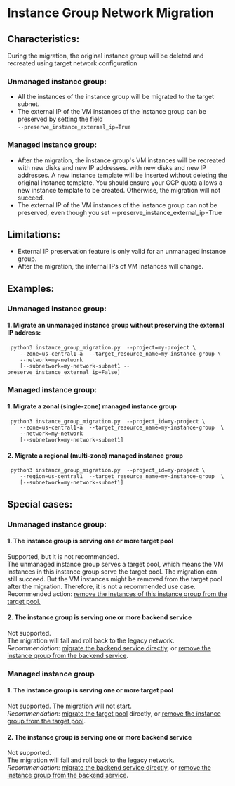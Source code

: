 # Instance Group Network Migration
## Characteristics:
During the migration, the original instance group will be deleted and recreated using target network configuration
### Unmanaged instance group:
* All the instances of the instance group will be migrated to the target subnet.
* The external IP of the VM instances of the instance group can be preserved by setting the field \
`--preserve_instance_external_ip=True`
### Managed instance group:
* After the migration, the instance group's VM instances will be recreated with new disks and new IP addresses.  with new disks and new IP addresses. A new instance template will be inserted without deleting the original instance template. You should ensure your GCP quota allows a new instance template to be created. Otherwise, the migration will not succeed.
* The external IP of the VM instances of the instance group can not be preserved, even though you set --preserve_instance_external_ip=True
## Limitations:
* External IP preservation feature is only valid for an unmanaged instance group.
* After the migration, the internal IPs of VM instances will change. 
## Examples:
### Unmanaged instance group:
#### 1. Migrate an unmanaged instance group without preserving the external IP address:
     python3 instance_group_migration.py  --project=my-project \
        --zone=us-central1-a  --target_resource_name=my-instance-group \
        --network=my-network  
        [--subnetwork=my-network-subnet1 --preserve_instance_external_ip=False]
        
### Managed instance group:
#### 1. Migrate a zonal (single-zone) managed instance group
     python3 instance_group_migration.py  --project_id=my-project \
        --zone=us-central1-a  --target_resource_name=my-instance-group  \
        --network=my-network  
        [--subnetwork=my-network-subnet1]
#### 2. Migrate a regional (multi-zone) managed instance group
     python3 instance_group_migration.py  --project_id=my-project \
        --region=us-central1  --target_resource_name=my-instance-group  \
        [--subnetwork=my-network-subnet1]
## Special cases:
### Unmanaged instance group:
#### 1. The instance group is serving one or more target pool
Supported, but it is not recommended. \
The unmanaged instance group serves a target pool, which means the
VM instances in this instance group serve the target pool. The migration can
still succeed. But the VM instances might be removed from the target pool
after the migration. Therefore, it is not a recommended use case. \
Recommended action: [remove the instances of this instance group from the target pool.](https://cloud.google.com/compute/docs/reference/rest/v1/targetPools/removeInstance)
#### 2. The instance group is serving one or more backend service
Not supported. \
The migration will fail and roll back to the legacy network. \
*Recommendation*: [migrate the backend service directly](./BACKEND_SERVICE_README.md), 
or [remove the instance group from the backend service](https://cloud.google.com/compute/docs/reference/rest/v1/backendServices/update).
### Managed instance group
#### 1. The instance group is serving one or more target pool
Not supported. The migration will not start. \
*Recommendation*: [migrate the target pool](./TARGET_POOL_README.md) directly, or [remove the instance
group from the target pool](https://cloud.google.com/compute/docs/reference/rest/v1/instanceGroupManagers/setTargetPools).
#### 2. The instance group is serving one or more backend service
Not supported. \
The migration will fail and roll back to the legacy network. \
*Recommendation*: [migrate the backend service directly](./BACKEND_SERVICE_README.md), 
or [remove the instance group from the backend service](https://cloud.google.com/compute/docs/reference/rest/v1/backendServices/update).
